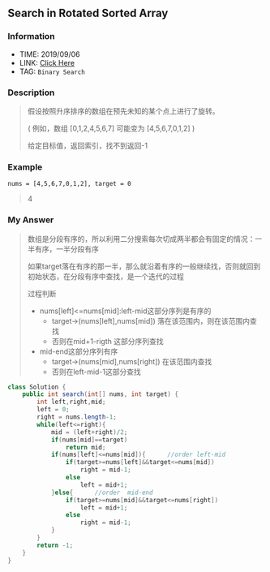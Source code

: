 ## Search in Rotated Sorted Array

### Information
* TIME: 2019/09/06
* LINK: [Click Here](https://leetcode-cn.com/problems/search-in-rotated-sorted-array/)
* TAG: `Binary Search`

### Description
> 假设按照升序排序的数组在预先未知的某个点上进行了旋转。
> 
> ( 例如，数组 [0,1,2,4,5,6,7] 可能变为 [4,5,6,7,0,1,2] )
> 
> 给定目标值，返回索引，找不到返回-1

### Example
```text
nums = [4,5,6,7,0,1,2], target = 0
```
> 4

### My Answer
> 数组是分段有序的，所以利用二分搜索每次切成两半都会有固定的情况：一半有序，一半分段有序
>
> 如果target落在有序的那一半，那么就沿着有序的一般继续找，否则就回到初始状态，在分段有序中查找，是一个迭代的过程
>
> 过程判断
> * nums[left]<=nums[mid]:left-mid这部分序列是有序的
>   * target->(nums[left],nums[mid]) 落在该范围内，则在该范围内查找
>   * 否则在mid+1-rigth 这部分序列查找
> * mid-end这部分序列有序
>   * target->(nums[mid],nums[right]) 在该范围内查找
>   * 否则在left-mid-1这部分查找
```java
class Solution {
    public int search(int[] nums, int target) {
        int left,right,mid;
        left = 0;
        right = nums.length-1;
        while(left<=right){
            mid = (left+right)/2;
            if(nums[mid]==target)
                return mid;
            if(nums[left]<=nums[mid]){      //order left-mid
                if(target>=nums[left]&&target<=nums[mid])
                    right = mid-1;
                else
                    left = mid+1;
            }else{      //order  mid-end
                if(target>=nums[mid]&&target<=nums[right])
                    left = mid+1;
                else
                    right = mid-1;
            }
        }
        return -1;
    }
}
```
